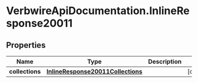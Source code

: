 # VerbwireApiDocumentation.InlineResponse20011

## Properties
Name | Type | Description | Notes
------------ | ------------- | ------------- | -------------
**collections** | [**InlineResponse20011Collections**](InlineResponse20011Collections.md) |  | [optional] 
